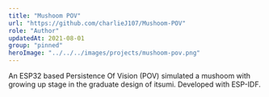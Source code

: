 ```yaml
---
title: "Mushoom POV"
url: "https://github.com/charlieJ107/Mushoom-POV"
role: "Author"
updatedAt: 2021-08-01
group: "pinned"
heroImage: "../../../images/projects/mushoom-pov.png"
---
```


An ESP32 based Persistence Of Vision (POV) simulated a mushoom with growing up stage in the graduate design of itsumi. Developed with ESP-IDF.